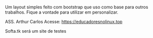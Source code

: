 Um layout simples feito com bootstrap que uso como base para outros trabalhos. 
Fique a vontade para utilizar em personalizar. 

ASS. Arthur Carlos
Acesse: https://educadoresnolinux.top

Softa.tk será um site de testes